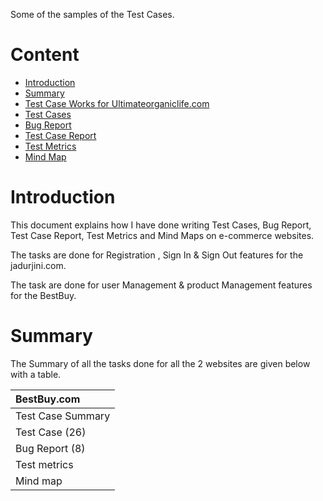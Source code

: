 Some of the samples of the Test Cases.

# Content

- [Introduction](https://github.com/Moumita2298/Manual-testing_TestCase_Bug-report_Matrics#introduction)
- [Summary](https://github.com/Moumita2298/Manual-testing_TestCase_Bug-report_Matrics#summary)
- [Test Case Works for Ultimateorganiclife.com](https://github.com/Moumita2298/Manual-testing_TestCase_Bug-report_Matrics#Test-Case-Works-for-Ultimateorganiclife)
- [Test Cases](https://github.com/Moumita2298/Manual-testing_TestCase_Bug-report_Matrics#Test-Cases)
- [Bug Report](https://github.com/Moumita2298/Manual-testing_TestCase_Bug-report_Matrics#Bug-Report)
- [Test Case Report](https://github.com/Moumita2298/Manual-testing_TestCase_Bug-report_Matrics#Test-Case-Report)
- [Test Metrics](https://github.com/Moumita2298/Manual-testing_TestCase_Bug-report_Matrics#Test-Metrics)
- [Mind Map](https://github.com/Moumita2298/Manual-testing_TestCase_Bug-report_Matrics#Mind-map)



# Introduction

This document explains how I have done writing Test Cases, Bug Report, Test Case Report, Test Metrics and Mind Maps on e-commerce websites.

The tasks are done for Registration , Sign In & Sign Out features for the jadurjini.com.

The task are done for user Management & product Management features for the BestBuy.

# Summary

The Summary of all the tasks done for all the 2 websites are given below with a table.

| BestBuy.com             |
| :---------------------- |
| Test Case Summary       |
| Test Case (26)          |
| Bug Report (8)          |
| Test metrics            |
| Mind map                |
















